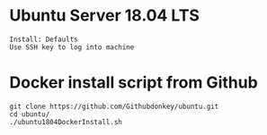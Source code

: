 # Ubuntu Server 18.04 LTS
```
Install: Defaults
Use SSH key to log into machine
```
	
# Docker install script from Github
```
git clone https://github.com/Githubdonkey/ubuntu.git
cd ubuntu/
./ubuntu1804DockerInstall.sh
```